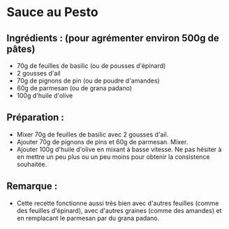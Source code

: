 # Sauce au Pesto

## Ingrédients : (pour agrémenter environ 500g de pâtes)
* 70g de feuilles de basilic (ou de pousses d'épinard)
* 2 gousses d'ail
* 70g de pignons de pin (ou de poudre d'amandes)
* 60g de parmesan (ou de grana padano)
* 100g d'huile d'olive

## Préparation :
* Mixer 70g de feuilles de basilic avec 2 gousses d'ail.
* Ajouter 70g de pignons de pins et 60g de parmesan. Mixer.
* Ajouter 100g d'huile d'olive en mixant à basse vitesse. Ne pas hésiter à en mettre un peu plus ou un peu moins pour obtenir la consistence souhaitée.

## Remarque :
* Cette recette fonctionne aussi très bien avec d'autres feuilles (comme des feuilles d'épinard), avec d'autres graines (comme des amandes) et en remplacant le parmesan par du grana padano.